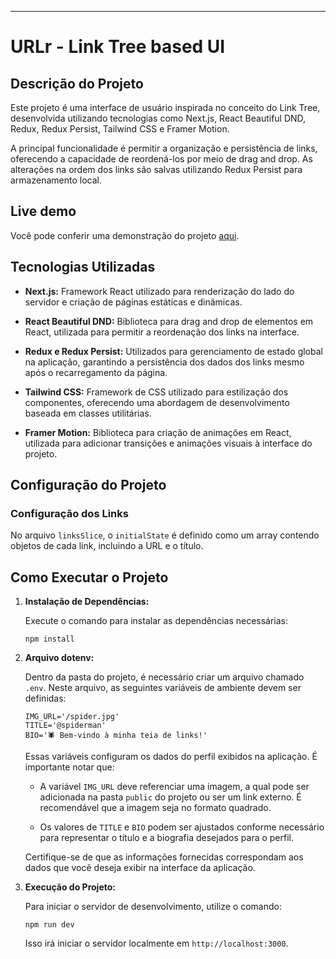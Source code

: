 
---

# URLr - Link Tree based UI

## Descrição do Projeto

Este projeto é uma interface de usuário inspirada no conceito do Link Tree, desenvolvida utilizando tecnologias como Next.js, React Beautiful DND, Redux, Redux Persist, Tailwind CSS e Framer Motion.

A principal funcionalidade é permitir a organização e persistência de links, oferecendo a capacidade de reordená-los por meio de drag and drop. As alterações na ordem dos links são salvas utilizando Redux Persist para armazenamento local.

## Live demo

Você pode conferir uma demonstração do projeto [aqui](https://urlr-spider.vercel.app/).

## Tecnologias Utilizadas

- **Next.js:** Framework React utilizado para renderização do lado do servidor e criação de páginas estáticas e dinâmicas.

- **React Beautiful DND:** Biblioteca para drag and drop de elementos em React, utilizada para permitir a reordenação dos links na interface.

- **Redux e Redux Persist:** Utilizados para gerenciamento de estado global na aplicação, garantindo a persistência dos dados dos links mesmo após o recarregamento da página.

- **Tailwind CSS:** Framework de CSS utilizado para estilização dos componentes, oferecendo uma abordagem de desenvolvimento baseada em classes utilitárias.

- **Framer Motion:** Biblioteca para criação de animações em React, utilizada para adicionar transições e animações visuais à interface do projeto.

## Configuração do Projeto

### Configuração dos Links

No arquivo `linksSlice`, o `initialState` é definido como um array contendo objetos de cada link, incluindo a URL e o título.

## Como Executar o Projeto

1. **Instalação de Dependências:**

   Execute o comando para instalar as dependências necessárias:
   ```
   npm install
   ```

2. **Arquivo dotenv:**

   Dentro da pasta do projeto, é necessário criar um arquivo chamado `.env`. Neste arquivo, as seguintes variáveis de ambiente devem ser definidas:
   ```
   IMG_URL='/spider.jpg'
   TITLE='@spiderman'
   BIO='🕷️ Bem-vindo à minha teia de links!'
   ```

   Essas variáveis configuram os dados do perfil exibidos na aplicação. É importante notar que:

   - A variável `IMG_URL` deve referenciar uma imagem, a qual pode ser adicionada na pasta `public` do projeto ou ser um link externo. É recomendável que a imagem seja no formato quadrado.

   - Os valores de `TITLE` e `BIO` podem ser ajustados conforme necessário para representar o título e a biografia desejados para o perfil.

   Certifique-se de que as informações fornecidas correspondam aos dados que você deseja exibir na interface da aplicação.


3. **Execução do Projeto:**

   Para iniciar o servidor de desenvolvimento, utilize o comando:
   ```
   npm run dev
   ```

   Isso irá iniciar o servidor localmente em `http://localhost:3000`.
